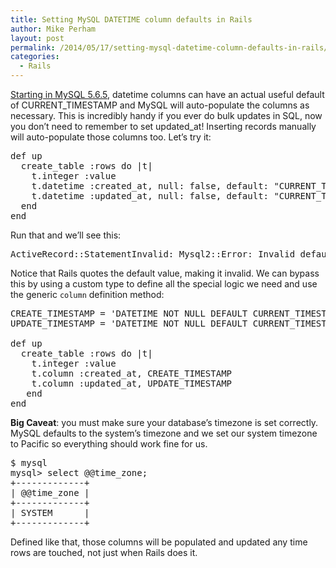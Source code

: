 ```yaml
---
title: Setting MySQL DATETIME column defaults in Rails
author: Mike Perham
layout: post
permalink: /2014/05/17/setting-mysql-datetime-column-defaults-in-rails/
categories:
  - Rails
---
```

[Starting in MySQL 5.6.5][1], datetime columns can have an actual useful default of CURRENT\_TIMESTAMP and MySQL will auto-populate the columns as necessary. This is incredibly handy if you ever do bulk updates in SQL, now you don&#8217;t need to remember to set updated\_at! Inserting records manually will auto-populate those columns too. Let&#8217;s try it:

<pre class="brush: ruby; gutter: false; title: ; notranslate" title="">def up
  create_table :rows do |t|
    t.integer :value
    t.datetime :created_at, null: false, default: "CURRENT_TIMESTAMP"
    t.datetime :updated_at, null: false, default: "CURRENT_TIMESTAMP ON UPDATE CURRENT_TIMESTAMP"
  end
end
</pre>

Run that and we&#8217;ll see this:

<pre class="brush: plain; title: ; notranslate" title="">ActiveRecord::StatementInvalid: Mysql2::Error: Invalid default value for &#039;created_at&#039;: CREATE TABLE `rows` (`id` int(11) DEFAULT NULL auto_increment PRIMARY KEY, `value` int(11) NULL, `created_at` datetime DEFAULT &#039;CURRENT_TIMESTAMP&#039; NOT NULL, `updated_at` datetime DEFAULT &#039;CURRENT_TIMESTAMP ON UPDATE CURRENT_TIMESTAMP&#039; NOT NULL) ENGINE=InnoDB
</pre>

Notice that Rails quotes the default value, making it invalid. We can bypass this by using a custom type to define all the special logic we need and use the generic `column` definition method:

<pre class="brush: ruby; gutter: false; title: ; notranslate" title="">CREATE_TIMESTAMP = 'DATETIME NOT NULL DEFAULT CURRENT_TIMESTAMP'
UPDATE_TIMESTAMP = 'DATETIME NOT NULL DEFAULT CURRENT_TIMESTAMP ON UPDATE CURRENT_TIMESTAMP'

def up
  create_table :rows do |t|
    t.integer :value
    t.column :created_at, CREATE_TIMESTAMP
    t.column :updated_at, UPDATE_TIMESTAMP
   end
end
</pre>

**Big Caveat**: you must make sure your database&#8217;s timezone is set correctly. MySQL defaults to the system&#8217;s timezone and we set our system timezone to Pacific so everything should work fine for us.

<pre class="brush: sql; title: ; notranslate" title="">$ mysql
mysql&gt; select @@time_zone;
+-------------+
| @@time_zone |
+-------------+
| SYSTEM      |
+-------------+
</pre>

Defined like that, those columns will be populated and updated any time rows are touched, not just when Rails does it.

 [1]: https://dev.mysql.com/doc/refman/5.6/en/timestamp-initialization.html